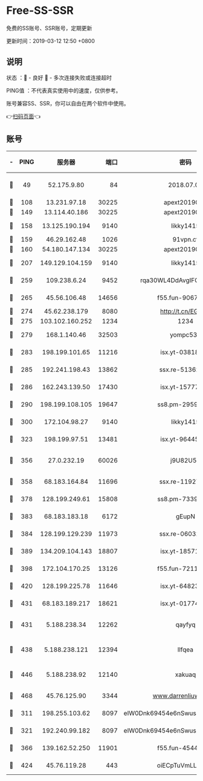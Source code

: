 # Free-SS-SSR

免费的SS账号、SSR账号，定期更新

更新时间：2019-03-12 12:50 +0800

## 说明

状态     ：🙂 - 良好 🙁 - 多次连接失败或连接超时

PING值   ：不代表真实使用中的速度，仅供参考。

账号兼容SS、SSR，你可以自由在两个软件中使用。

👉[扫码页面](https://liesauer.github.io/Free-SS-SSR/)👈

## 账号

|-|PING|服务器|端口|密码|加密方式|区域|
|:----:|:----:|:-----:|-----:|:----:|:----:|:----:|
|🙂|49|52.175.9.80|84|2018.07.07|chacha20-ietf-poly1305|HK|
|🙂|108|13.231.97.18|30225|apext2019006|chacha20|JP|
|🙂|149|13.114.40.186|30225|apext2019006|chacha20|JP|
|🙂|158|13.125.190.194|9140|likky1415|aes-256-cfb|KR|
|🙂|159|46.29.162.48|1026|91vpn.cf|rc4-md5|RU|
|🙂|160|54.180.147.134|30225|apext2019006|chacha20|KR|
|🙂|207|149.129.104.159|9140|likky1415|aes-256-cfb|HK|
|🙂|259|109.238.6.24|9452|rqa30WL4DdAvgIFG6Fs3znzTa|aes-256-cfb|FR|
|🙂|265|45.56.106.48|14656|f55.fun-90673121|aes-256-cfb|US|
|🙂|274|45.62.238.179|8080|http://t.cn/EGJIyrl|rc4-md5|CA|
|🙂|275|103.102.160.252|1234|1234|rc4-md5|JP|
|🙂|279|168.1.140.46|32503|yompc535|aes-256-cfb|AU|
|🙂|283|198.199.101.65|11216|isx.yt-03818294|aes-256-cfb|US|
|🙂|285|192.241.198.43|13862|ssx.re-51362067|aes-256-cfb|US|
|🙂|286|162.243.139.50|17430|isx.yt-15777676|aes-256-cfb|US|
|🙂|290|198.199.108.105|19647|ss8.pm-29593993|aes-256-cfb|US|
|🙂|300|172.104.98.27|9140|likky1415|aes-256-cfb|JP|
|🙂|323|198.199.97.51|13481|isx.yt-96445521|aes-256-cfb|US|
|🙂|356|27.0.232.19|60026|j9U82U53|xchacha20-ietf-poly1305|HK|
|🙂|358|68.183.164.84|11696|ssx.re-11927481|aes-256-cfb|US|
|🙂|378|128.199.249.61|15808|ss8.pm-73399565|aes-256-cfb|SG|
|🙂|383|68.183.183.18|6172|gEupN|aes-256-cfb|SG|
|🙂|384|128.199.129.239|11973|ssx.re-06032679|aes-256-cfb|SG|
|🙂|389|134.209.104.143|18807|isx.yt-18571231|aes-256-cfb|SG|
|🙂|398|172.104.170.25|13126|f55.fun-72116969|aes-256-cfb|SG|
|🙂|420|128.199.225.78|11646|isx.yt-64823224|aes-256-cfb|SG|
|🙂|431|68.183.189.217|18621|isx.yt-01774283|aes-256-cfb|SG|
|🙂|431|5.188.238.34|12262|qayfyq|chacha20-ietf-poly1305|BR|
|🙂|438|5.188.238.121|12394|llfqea|chacha20-ietf-poly1305|BR|
|🙂|446|5.188.238.92|12140|xakuaq|chacha20-ietf-poly1305|BR|
|🙂|468|45.76.125.90|3344|www.darrenliuwei.com|aes-256-cfb|AU|
|🙂|311|198.255.103.62|8097|eIW0Dnk69454e6nSwuspv9DmS201tQ0D|aes-256-cfb|US|
|🙂|321|192.240.99.182|8097|eIW0Dnk69454e6nSwuspv9DmS201tQ0D|aes-256-cfb|US|
|🙂|366|139.162.52.250|11901|f55.fun-45440125|aes-256-cfb|SG|
|🙂|424|45.76.119.28|443|oiECpTuVmLLxk4Ts|aes-256-cfb|AU|

